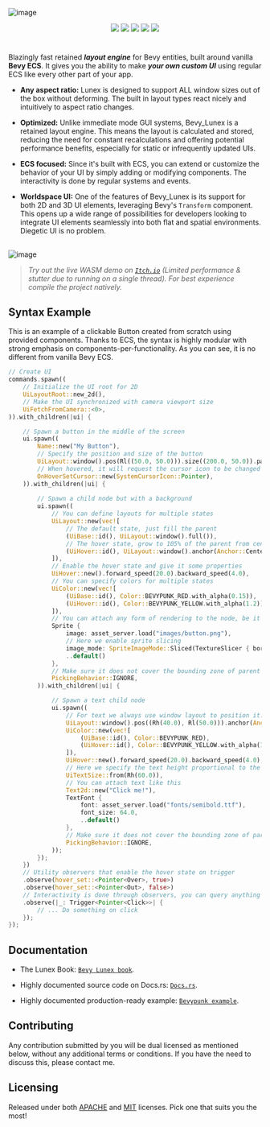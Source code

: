 ![image](https://github.com/bytestring-net/bevy_lunex/blob/main/promo/bevy_lunex.png?raw=true)

<div align="center">
  <a href="https://crates.io/crates/bevy_lunex"><img src="https://img.shields.io/crates/v/bevy_lunex?label=version&color=d69039"></a>
  <a href="https://crates.io/crates/bevy"><img src="https://img.shields.io/badge/v0.15.X-white.svg?label=bevy&color=bb86a5"></a>
  <a href="./LICENSE-MIT"><img src="https://img.shields.io/badge/License-Apache/MIT-white.svg?label=license&color=9fcec4"></a>
  <a href="https://deps.rs/crate/bevy_lunex"><img src="https://img.shields.io/badge/check-white.svg?label=deps&color=a0f6b9"></a>
  <a href="https://docs.rs/bevy_lunex"><img src="https://img.shields.io/docsrs/bevy_lunex/latest?color=8df7cb"></a>
</div>

#

Blazingly fast retained ***layout engine*** for Bevy entities, built around vanilla **Bevy ECS**. It gives you the ability to make ***your own custom UI*** using regular ECS like every other part of your app.

* **Any aspect ratio:** Lunex is designed to support ALL window sizes out of the box without deforming. The built in layout types react nicely and intuitively to aspect ratio changes.

* **Optimized:** Unlike immediate mode GUI systems, Bevy_Lunex is a retained layout engine. This means the layout is calculated and stored, reducing the need for constant recalculations and offering potential performance benefits, especially for static or infrequently updated UIs.

* **ECS focused:** Since it's built with ECS, you can extend or customize the behavior of your UI by simply adding or modifying components. The interactivity is done by regular systems and events.

* **Worldspace UI:** One of the features of Bevy_Lunex is its support for both 2D and 3D UI elements, leveraging Bevy's `Transform` component. This opens up a wide range of possibilities for developers looking to integrate UI elements seamlessly into both flat and spatial environments. Diegetic UI is no problem.

##

![image](https://github.com/bytestring-net/bevy_lunex/blob/main/promo/bevypunk_1.png?raw=true)

> *Try out the live WASM demo on [`Itch.io`](https://idedary.itch.io/bevypunk) (Limited performance & stutter due to running on a single thread). For best experience compile the project natively.*

## Syntax Example

This is an example of a clickable Button created from scratch using provided components.
Thanks to ECS, the syntax is highly modular with strong emphasis on components-per-functionality.
As you can see, it is no different from vanilla Bevy ECS.

```rust
// Create UI
commands.spawn((
	// Initialize the UI root for 2D
	UiLayoutRoot::new_2d(),
	// Make the UI synchronized with camera viewport size
	UiFetchFromCamera::<0>,
)).with_children(|ui| {

	// Spawn a button in the middle of the screen
	ui.spawn((
		Name::new("My Button"),
		// Specify the position and size of the button
		UiLayout::window().pos(Rl((50.0, 50.0))).size((200.0, 50.0)).pack(),
		// When hovered, it will request the cursor icon to be changed
		OnHoverSetCursor::new(SystemCursorIcon::Pointer),
	)).with_children(|ui| {
		
		// Spawn a child node but with a background
		ui.spawn((
			// You can define layouts for multiple states
			UiLayout::new(vec![
				// The default state, just fill the parent
				(UiBase::id(), UiLayout::window().full()),
				// The hover state, grow to 105% of the parent from center
				(UiHover::id(), UiLayout::window().anchor(Anchor::Center).size(Rl(105.0)))
			]),
			// Enable the hover state and give it some properties
			UiHover::new().forward_speed(20.0).backward_speed(4.0),
			// You can specify colors for multiple states
			UiColor::new(vec![
				(UiBase::id(), Color::BEVYPUNK_RED.with_alpha(0.15)),
				(UiHover::id(), Color::BEVYPUNK_YELLOW.with_alpha(1.2))
			]),
			// You can attach any form of rendering to the node, be it sprite, mesh or something custom
			Sprite {
				image: asset_server.load("images/button.png"),
				// Here we enable sprite slicing
				image_mode: SpriteImageMode::Sliced(TextureSlicer { border: BorderRect::square(32.0), ..default() }),
				..default()
			},
			// Make sure it does not cover the bounding zone of parent
			PickingBehavior::IGNORE,
		)).with_children(|ui| {

			// Spawn a text child node
			ui.spawn((
				// For text we always use window layout to position it. The size is computed at runtime from text bounds
				UiLayout::window().pos((Rh(40.0), Rl(50.0))).anchor(Anchor::CenterLeft).pack(),
				UiColor::new(vec![
					(UiBase::id(), Color::BEVYPUNK_RED),
					(UiHover::id(), Color::BEVYPUNK_YELLOW.with_alpha(1.2))
				]),
				UiHover::new().forward_speed(20.0).backward_speed(4.0),
				// Here we specify the text height proportional to the parent node
				UiTextSize::from(Rh(60.0)),
				// You can attach text like this
				Text2d::new("Click me!"),
				TextFont {
					font: asset_server.load("fonts/semibold.ttf"),
					font_size: 64.0,
					..default()
				},
				// Make sure it does not cover the bounding zone of parent
				PickingBehavior::IGNORE,
			));
		});
	})
	// Utility observers that enable the hover state on trigger
	.observe(hover_set::<Pointer<Over>, true>)
	.observe(hover_set::<Pointer<Out>, false>)
	// Interactivity is done through observers, you can query anything here
	.observe(|_: Trigger<Pointer<Click>>| {
		// ... Do something on click
	});
});
```

## Documentation

- The Lunex Book: [`Bevy Lunex book`](https://bytestring-net.github.io/bevy_lunex/).

- Highly documented source code on Docs.rs: [`Docs.rs`](https://docs.rs/bevy_lunex/latest/bevy_lunex/).

- Highly documented production-ready example: [`Bevypunk example`](https://github.com/IDEDARY/Bevypunk).

## Contributing

Any contribution submitted by you will be dual licensed as mentioned below, without any additional terms or conditions. If you have the need to discuss this, please contact me.

## Licensing

Released under both [APACHE](./LICENSE-APACHE) and [MIT](./LICENSE-MIT) licenses. Pick one that suits you the most!
